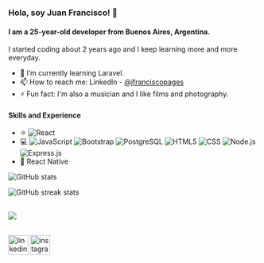### Hola, soy Juan Francisco! 👋
#### I am a 25-year-old developer from Buenos Aires, Argentina.
I started coding about 2 years ago and I keep learning more and more everyday.

- 🔭 I’m currently learning Laravel.
- 📫 How to reach me: LinkedIn - [@jfranciscopages](https://www.linkedin.com/in/jfranciscopages/)
- ⚡ Fun fact: I'm also a musician and I like films and photography.

#### Skills and Experience
* ⚛️ ![React](https://img.shields.io/badge/-React-FFFFFF?style=flat&logo=react)
* 💻 ![JavaScript](https://img.shields.io/badge/-JavaScript-FFFFFF?style=flat&logo=javascript)
  ![Bootstrap](https://img.shields.io/badge/-Bootstrap-FFFFFF?style=flat&logo=bootstrap&logoColor=563D7C)
  ![PostgreSQL](https://img.shields.io/badge/-PostgreSQL-FFFFFF?style=flat&logo=PostgreSQL) 
  ![HTML5](https://img.shields.io/badge/-HTML5-FFFFFF?style=flat&logo=HTML5)
  ![CSS](https://img.shields.io/badge/-CSS-FFFFFF?style=flat&logo=CSS3&logoColor=1572B6)
  ![Node.js](https://img.shields.io/badge/-Node.js-FFFFFF?style=flat&logo=node.js)
  ![Express.js](https://img.shields.io/badge/-Express.js-FFFFFF?style=flat&logo=express&logoColor=000000)
* 📱 React Native
  


![GitHub stats](https://github-readme-stats.vercel.app/api?username=jfranciscopages&show_icons=true)  

![GitHub streak stats](https://github-readme-streak-stats.herokuapp.com/?user=jfranciscopages)  

<br>
<a href="https://www.codewars.com/users/jfranciscopages/">
  <img src="https://www.codewars.com/users/jfranciscopages/badges/small">
</a>
<br>
<br>

[<img src='https://cdn.jsdelivr.net/npm/simple-icons@3.0.1/icons/linkedin.svg' alt='linkedin' height='40'>](https://www.linkedin.com/in/jfranciscopages/) 
[<img src='https://cdn.jsdelivr.net/npm/simple-icons@3.0.1/icons/instagram.svg' alt='instagram' height='40'>](https://www.instagram.com/_elfran__/)  
